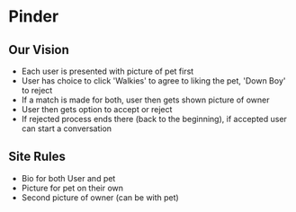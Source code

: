 # Pinder

## Our Vision

* Each user is presented with picture of pet first
* User has choice to click 'Walkies' to agree to liking the pet, 'Down Boy' to reject
* If a match is made for both, user then gets shown picture of owner
* User then gets option to accept or reject
* If rejected process ends there (back to the beginning), if accepted user can start a conversation

## Site Rules

* Bio for both User and pet
* Picture for pet on their own
* Second picture of owner (can be with pet)
